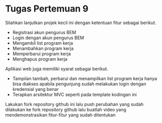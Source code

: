 # Tugas Pertemuan 9 

Silahkan lanjutkan projek kecil ini dengan ketentuan fitur sebagai berikut.
- Registrasi akun pengurus BEM
- Login dengan akun pengurus BEM
- Mengambil list program kerja
- Menambahkan program kerja
- Memperbarui program kerja
- Menghapus program kerja

Aplikasi web juga memiliki syarat sebagai berikut.
- Tampilan tambah, perbarui dan menampilkan list program kerja hanya bisa diakses apabila pengunjung sudah melakukan login dengan kredensial yang benar
- Terapkan arsitektur MVC seperti pada template kodingan ini

Lakukan fork repository github ini lalu push perubahan yang sudah dilakukan ke fork repository github lalu buatlah video yang mendemonstrasikan fitur-fitur yang sudah ditentukan